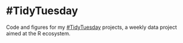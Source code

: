 # \#TidyTuesday

Code and figures for my [\#TidyTuesday](https://github.com/rfordatascience/tidytuesday) projects, a weekly data project aimed at the R ecosystem.
